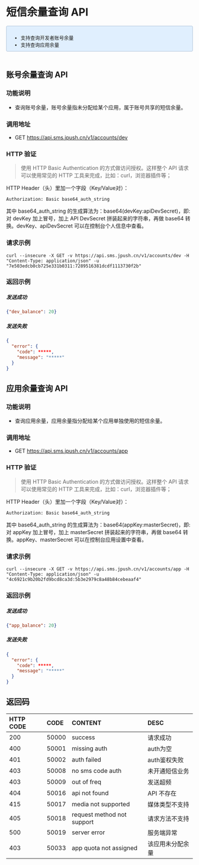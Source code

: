 # 短信余量查询 API
<div style="font-size:13px;background: #E0EFFE;border: 1px solid #ACBFD7;border-radius: 3px;padding: 8px 16px;">
<ul style="margin-bottom: 0;">
<li>支持查询开发者账号余量</li>
<li>支持查询应用余量</li>
</ul>
</div>
</br>

## 账号余量查询 API

### 功能说明

- 查询账号余量，账号余量指未分配给某个应用，属于账号共享的短信余量。

### 调用地址

- GET https://api.sms.jpush.cn/v1/accounts/dev

### HTTP 验证
> 使用 HTTP Basic Authentication 的方式做访问授权。这样整个 API 请求可以使用常见的 HTTP 工具来完成，比如：curl，浏览器插件等；

HTTP Header（头）里加一个字段（Key/Value对）：

```
Authorization: Basic base64_auth_string
```

其中 base64_auth_string 的生成算法为：base64(devKey:apiDevSecret)，即:对 devKey 加上冒号，加上 API DevSecret 拼装起来的字符串，再做 base64 转换。devKey、apiDevSecret 可以在控制台个人信息中查看。


### 请求示例

```
curl --insecure -X GET -v https://api.sms.jpush.cn/v1/accounts/dev -H "Content-Type: application/json" -u "7e503edcb0cb725e331b0311:7289516381dcdf1113730f2b"
```

### 返回示例

##### 发送成功

```json
{"dev_balance": 20}
```

##### 发送失败

```json
{
  "error": {
    "code": *****,
    "message": "*****"
  }
}
```

## 应用余量查询 API

### 功能说明

- 查询应用余量，应用余量指分配给某个应用单独使用的短信余量。

### 调用地址

- GET https://api.sms.jpush.cn/v1/accounts/app

### HTTP 验证
> 使用 HTTP Basic Authentication 的方式做访问授权。这样整个 API 请求可以使用常见的 HTTP 工具来完成，比如：curl，浏览器插件等；

HTTP Header（头）里加一个字段（Key/Value对）：

```
Authorization: Basic base64_auth_string
```

其中 base64_auth_string 的生成算法为：base64(appKey:masterSecret)，即:对 appKey 加上冒号，加上 masterSecret 拼装起来的字符串，再做 base64 转换。appKey、masterSecret 可以在控制台应用设置中查看。


### 请求示例

```
curl --insecure -X GET -v https://api.sms.jpush.cn/v1/accounts/app -H "Content-Type: application/json" -u "4c6921c9b20b2fd9bcd8ca3d:5b3e2979c8a48b84cebeaaf4"
```

### 返回示例

##### 发送成功

```json
{"app_balance": 20}
```

##### 发送失败

```json
{
  "error": {
    "code": *****,
    "message": "*****"
  }
}
```

## 返回码

|HTTP CODE| CODE| CONTENT  | DESC|
|:---- |:---- |:---- |:----
|200|50000|success|请求成功
|400|50001|missing auth|auth为空
|401|50002|auth failed|auth鉴权失败
|403|50008|no sms code auth|未开通短信业务
|403|50009|out of freq|发送超频
|404|50016|api not found|API 不存在
|415|50017|media not supported|媒体类型不支持
|405|50018|request method not support|请求方法不支持
|500|50019|server error|服务端异常
|403|50033|app quota not assigned|该应用未分配余量